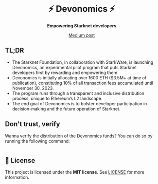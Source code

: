 <h1 align="center">⚡ Devonomics ⚡</h1>

<p align="center">
  <strong>Empowering Starknet developers</strong>
</p>

<p align="center">
  <a href="https://www.starknet.io/en/posts/developers/starknet-launches-the-devonomics-pilot-program">Medium post</a>
</p>

## TL;DR

- The Starknet Foundation, in collaboration with StarkWare, is launching Devonomics, an experimental pilot program that puts Starknet developers first by rewarding and empowering them.
- Devonomics is initially allocating over 1600 ETH ($3.5M+ at time of publication), constituting 10% of all transaction fees accumulated until November 30, 2023.
- The program runs through a transparent and inclusive distribution process, unique to Ethereum’s L2 landscape.
- The end goal of Devonomics is to bolster developer participation in decision-making and the future operation of Starknet.

## Don't trust, verify

Wanna verify the distribution of the Devonomics funds? You can do so by running the following command:

```bash
```

## 📖 License

This project is licensed under the **MIT license**. See [LICENSE](LICENSE) for more information.
